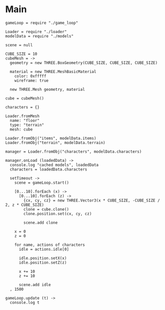Main
====

    gameLoop = require "./game_loop"
    
    Loader = require "./loader"
    modelData = require "./models" 
    
    scene = null 
    
    CUBE_SIZE = 10
    cubeMesh = ->
      geometry = new THREE.BoxGeometry(CUBE_SIZE, CUBE_SIZE, CUBE_SIZE)

      material = new THREE.MeshBasicMaterial
        color: 0xfffff
        wireframe: true

      new THREE.Mesh geometry, material

    cube = cubeMesh()

    characters = {}
    
    Loader.fromMesh
      name: "floor"
      type: "terrain"
      mesh: cube

    Loader.fromObj("items", modelData.items)
    Loader.fromObj("terrain", modelData.terrain)

    manager = Loader.fromObj("characters", modelData.characters)
    
    manager.onLoad (loadedData) ->
      console.log "cached models", loadedData
      characters = loadedData.characters

      setTimeout ->
        scene = gameLoop.start()
                
        [0...10].forEach (x) ->
          [0...10].forEach (z) ->
            {cx, cy, cz} = new THREE.Vector3(x * CUBE_SIZE, -CUBE_SIZE / 2, z * CUBE_SIZE)
            clone = cube.clone()
            clone.position.set(cx, cy, cz)       
        
            scene.add clone
        
        x = 0
        z = 0        
        
        for name, actions of characters
          idle = actions.idle[0]
          
          idle.position.setX(x)
          idle.position.setZ(z)
        
          x += 10 
          z += 10
          
          scene.add idle
      , 1500

    gameLoop.update (t) ->
      console.log t
